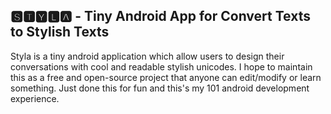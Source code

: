 ## 🆂🆃🆈🅻🅰  - Tiny Android App for Convert Texts to Stylish Texts
Styla is a tiny android application which allow users to design their conversations with cool and readable stylish unicodes. I hope to maintain this as a free and open-source project that anyone can edit/modify or learn something. Just done this for fun and this's my 101 android development experience.
